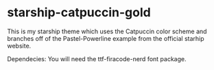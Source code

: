 # starship-catpuccin-gold
This is my starship theme which uses the Catpuccin color scheme and branches off of the Pastel-Powerline example from the official starhip website.

Dependecies: You will need the ttf-firacode-nerd font package.
